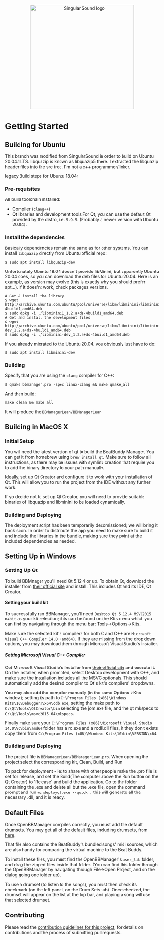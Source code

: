 <div align="center">
  <a href="https://singularsound.com/">
    <img src="https://singularsound.com/wp-content/uploads/elementor/thumbs/SS_LOGO_LONGFORM_BLACK-01-e1531153161400-oicxykd903bhj4hochumz1mu5i906qdtgawzvp5xxc.png" alt="Singular Sound logo" width="340"/>
  </a>
</div>

# Getting Started

## Building for Ubuntu

This branch was modified from SingularSound in order to build on Ubuntu 20.04.1 LTS.  libquazip is known as libquazip5 there.  I extracted the libquazip header files into the src tree.  I'm not a c++ programmer/linker. 

legacy Build steps for Ubuntu 18.04:

### Pre-requisites

All build toolchain installed:
* Compiler (`clang++`)
* Qt libraries and development tools  For Qt, you can use the default Qt provided by the distro, i.e. `5.9.5`. (Probably a newer version with Ubuntu 20.04).

### Install the dependencies

Basically dependencies remain the same as for other systems.
You can install `libquazip` directly from Ubuntu official repo:

    $ sudo apt install libquazip-dev

Unfortunately Ubuntu 18.04 doesn't provide libMinini, but apparently Ubuntu 20.04 does, so you can download the deb files for Ubuntu 20.04. Here is an example, as version may evolve (this is exactly why you should prefer apt...). If it does'nt work, check packages versions.

```shell
# Get & install the library
$ wget http://archive.ubuntu.com/ubuntu/pool/universe/libm/libminini/libminini1_1.2.a+ds-4build1_amd64.deb
$ sudo dpkg -i ./libminini1_1.2.a+ds-4build1_amd64.deb
# Get and install the development files
$ wget http://archive.ubuntu.com/ubuntu/pool/universe/libm/libminini/libminini-dev_1.2.a+ds-4build1_amd64.deb
$ sudo dpkg -i ./libminini-dev_1.2.a+ds-4build1_amd64.deb
```

If you already migrated to the Ubuntu 20.04, you obviously just have to do:

    $ sudo apt install libminini-dev

### Building

Specify that you are using the `clang` compiler for C++:

    $ qmake bbmanager.pro -spec linux-clang && make qmake_all

And then build:

    make clean && make all

It will produce the `BBManagerLean/BBManagerLean`.




## Building in MacOS X

### Initial Setup
You will need the latest version of qt to build the BeatBuddy Manager. You can get it from homebrew using `brew install qt`. Make sure to follow all instructions, as there may be issues with symlink creation that require you to add the binary directory to your path manually.

Ideally, set up Qt Creator and configure it to work with your installation of Qt. This will allow you to run the project from the IDE without any further work.

If yo decide not to set up Qt Creator, you will need to provide suitable binaries of libquazip and libminIni to be loaded dynamically.

### Building and Deploying

The deployment script has been temporarily decomissioned; we will bring it back soon. In order to distribute the app you need to make sure to build it and include the libraries in the bundle, making sure they point at the included dependencies as needed.

## Setting Up in Windows

### Setting Up Qt
To build BBMnager you'll need Qt 5.12.4 or up.
To obtain Qt, download the installer from [their official site](https://www.qt.io/download-qt-installer) and install. This includes Qt and its IDE, Qt Creator.

#### Setting your build kit
To successfully run BBManager, you'll need `Desktop Qt 5.12.4 MSVC2015 64bit` as your kit selection; this can be found on the Kits menu which you can find by navigating through the menu bar: Tools->Options->Kits.

Make sure the selected kit's compilers for both C and C++ are `Microsoft Visual C++ Compiler 14.0 (amd64)`. If they are missing from the drop down options, you may download them through Microsoft Visual Studio's installer.

##### Setting Microsoft Visual C++ Compiler
Get Microsoft Visual Studio's Installer from [their official site](https://visualstudio.microsoft.com/downloads/) and execute it. On the installer, when prompted, select Desktop development with C++, and make sure the installation includes all the MSVC optionals. This should automatically add the desired compiler to Qt's kit's compilers' dropdowns.

You may also add the compiler manually (in the same Options->Kits window); setting its path to `C:\Program Files (x86)\Windows Kits\10\Debuggers\x64\cdb.exe`, setting the make path to `C:\Qt\Tools\QtCreator\bin` selecting the jom.exe file, and the qt mkspecs to `C:\Qt\Tools\msvc2015_64\mkspecs`. 

Finally make sure your `C:\Program Files (x86)\Microsoft Visual Studio 14.0\VC\bin\amd64` folder has a rc.exe and a rcdll.dll files, if they don't exists copy them from `C:\Program Files (x86)\Windows Kits\10\bin\VERSION\x64`.

### Building and Deploying
The project file is `BBManagerLean/BBManagerLean.pro`. When opening the project select the corresponding kit, Clean, Build, and Run.

To pack for deployment - ie: to share with other people make the .pro file is set for release, and set the Build(The computer above the Run button on the Qt Creator) to 'Release' and build the application. Go to the folder containing the .exe and delete all but the .exe file, open the command prompt and run `windeployqt.exe --quick .` this will generate all the necessary .dll, and it is ready.



## Default Files
Once OpenBBManager compiles correctly, you must add the default drumsets.
You may get all of the default files, including drumsets, from [here](https://mybeatbuddy.s3.amazonaws.com/BeatBuddy_Default_Content_v2.0.zip).

That file also contains the BeatBuddy's bundled songs' midi sources, which are also handy for comparing the virtual machine to the Beat Buddy.

To install these files, you must find the OpenBBManager's `user_lib` folder, and drag the zipped files inside that folder. (You can find this folder through the OpenBBManager by navigating through File->Open Project, and on the dialog going one folder up).

To use a drumset (to listen to the songs), you must then check its checkmark (on the left panel, on the Drum Sets tab). Once checked, the drumset will appear on the list at the top bar, and playing a song will use that selected drumset.

## Contributing

Please read the [contribution guidelines for this project](CONTRIBUTING.md), for details on contributions and the process of submitting pull requests.
